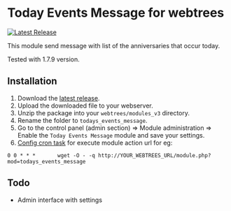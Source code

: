 # Today Events Message for webtrees

[![Latest Release](https://img.shields.io/github/release/UksusoFF/webtrees-todays_events_message.svg)](https://github.com/UksusoFF/webtrees-todays_events_message/releases/latest)

This module send message with list of the anniversaries that occur today.

Tested with 1.7.9 version.

## Installation
1. Download the [latest release](https://github.com/UksusoFF/webtrees-todays_events_message/releases/latest).
2. Upload the downloaded file to your webserver.
3. Unzip the package into your `webtrees/modules_v3` directory.
4. Rename the folder to `todays_events_message`.
5. Go to the control panel (admin section) => Module administration => Enable the `Today Events Message` module and save your settings.
6. [Config cron task](https://www.google.ru/search?ie=UTF-8&hl=ru&q=how%20to%20config%20cron%20task&gws_rd=ssl) for execute module action url for eg:
```
0 0 * * *       wget -O - -q http://YOUR_WEBTREES_URL/module.php?mod=todays_events_message
```

## Todo
* Admin interface with settings
